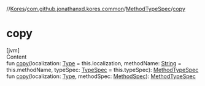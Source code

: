 //[Kores](../../index.md)/[com.github.jonathanxd.kores.common](../index.md)/[MethodTypeSpec](index.md)/[copy](copy.md)



# copy  
[jvm]  
Content  
fun [copy](copy.md)(localization: [Type](https://docs.oracle.com/javase/8/docs/api/java/lang/reflect/Type.html) = this.localization, methodName: [String](https://kotlinlang.org/api/latest/jvm/stdlib/kotlin/-string/index.html) = this.methodName, typeSpec: [TypeSpec](../../com.github.jonathanxd.kores.base/-type-spec/index.md) = this.typeSpec): [MethodTypeSpec](index.md)  
fun [copy](copy.md)(localization: [Type](https://docs.oracle.com/javase/8/docs/api/java/lang/reflect/Type.html), methodSpec: [MethodSpec](../-method-spec/index.md)): [MethodTypeSpec](index.md)  



